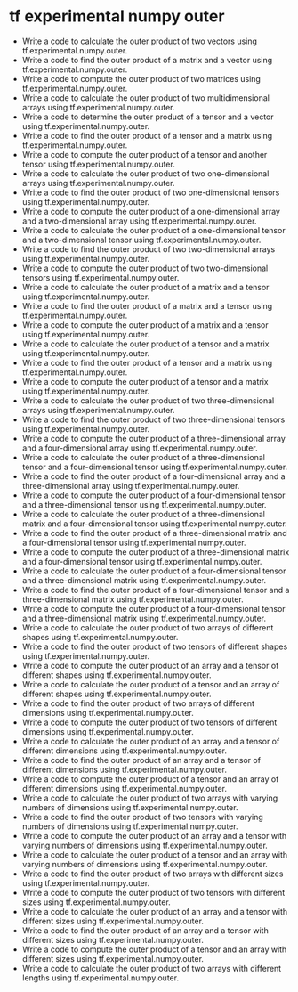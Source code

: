 # tf experimental numpy outer

- Write a code to calculate the outer product of two vectors using tf.experimental.numpy.outer.
- Write a code to find the outer product of a matrix and a vector using tf.experimental.numpy.outer.
- Write a code to compute the outer product of two matrices using tf.experimental.numpy.outer.
- Write a code to calculate the outer product of two multidimensional arrays using tf.experimental.numpy.outer.
- Write a code to determine the outer product of a tensor and a vector using tf.experimental.numpy.outer.
- Write a code to find the outer product of a tensor and a matrix using tf.experimental.numpy.outer.
- Write a code to compute the outer product of a tensor and another tensor using tf.experimental.numpy.outer.
- Write a code to calculate the outer product of two one-dimensional arrays using tf.experimental.numpy.outer.
- Write a code to find the outer product of two one-dimensional tensors using tf.experimental.numpy.outer.
- Write a code to compute the outer product of a one-dimensional array and a two-dimensional array using tf.experimental.numpy.outer.
- Write a code to calculate the outer product of a one-dimensional tensor and a two-dimensional tensor using tf.experimental.numpy.outer.
- Write a code to find the outer product of two two-dimensional arrays using tf.experimental.numpy.outer.
- Write a code to compute the outer product of two two-dimensional tensors using tf.experimental.numpy.outer.
- Write a code to calculate the outer product of a matrix and a tensor using tf.experimental.numpy.outer.
- Write a code to find the outer product of a matrix and a tensor using tf.experimental.numpy.outer.
- Write a code to compute the outer product of a matrix and a tensor using tf.experimental.numpy.outer.
- Write a code to calculate the outer product of a tensor and a matrix using tf.experimental.numpy.outer.
- Write a code to find the outer product of a tensor and a matrix using tf.experimental.numpy.outer.
- Write a code to compute the outer product of a tensor and a matrix using tf.experimental.numpy.outer.
- Write a code to calculate the outer product of two three-dimensional arrays using tf.experimental.numpy.outer.
- Write a code to find the outer product of two three-dimensional tensors using tf.experimental.numpy.outer.
- Write a code to compute the outer product of a three-dimensional array and a four-dimensional array using tf.experimental.numpy.outer.
- Write a code to calculate the outer product of a three-dimensional tensor and a four-dimensional tensor using tf.experimental.numpy.outer.
- Write a code to find the outer product of a four-dimensional array and a three-dimensional array using tf.experimental.numpy.outer.
- Write a code to compute the outer product of a four-dimensional tensor and a three-dimensional tensor using tf.experimental.numpy.outer.
- Write a code to calculate the outer product of a three-dimensional matrix and a four-dimensional tensor using tf.experimental.numpy.outer.
- Write a code to find the outer product of a three-dimensional matrix and a four-dimensional tensor using tf.experimental.numpy.outer.
- Write a code to compute the outer product of a three-dimensional matrix and a four-dimensional tensor using tf.experimental.numpy.outer.
- Write a code to calculate the outer product of a four-dimensional tensor and a three-dimensional matrix using tf.experimental.numpy.outer.
- Write a code to find the outer product of a four-dimensional tensor and a three-dimensional matrix using tf.experimental.numpy.outer.
- Write a code to compute the outer product of a four-dimensional tensor and a three-dimensional matrix using tf.experimental.numpy.outer.
- Write a code to calculate the outer product of two arrays of different shapes using tf.experimental.numpy.outer.
- Write a code to find the outer product of two tensors of different shapes using tf.experimental.numpy.outer.
- Write a code to compute the outer product of an array and a tensor of different shapes using tf.experimental.numpy.outer.
- Write a code to calculate the outer product of a tensor and an array of different shapes using tf.experimental.numpy.outer.
- Write a code to find the outer product of two arrays of different dimensions using tf.experimental.numpy.outer.
- Write a code to compute the outer product of two tensors of different dimensions using tf.experimental.numpy.outer.
- Write a code to calculate the outer product of an array and a tensor of different dimensions using tf.experimental.numpy.outer.
- Write a code to find the outer product of an array and a tensor of different dimensions using tf.experimental.numpy.outer.
- Write a code to compute the outer product of a tensor and an array of different dimensions using tf.experimental.numpy.outer.
- Write a code to calculate the outer product of two arrays with varying numbers of dimensions using tf.experimental.numpy.outer.
- Write a code to find the outer product of two tensors with varying numbers of dimensions using tf.experimental.numpy.outer.
- Write a code to compute the outer product of an array and a tensor with varying numbers of dimensions using tf.experimental.numpy.outer.
- Write a code to calculate the outer product of a tensor and an array with varying numbers of dimensions using tf.experimental.numpy.outer.
- Write a code to find the outer product of two arrays with different sizes using tf.experimental.numpy.outer.
- Write a code to compute the outer product of two tensors with different sizes using tf.experimental.numpy.outer.
- Write a code to calculate the outer product of an array and a tensor with different sizes using tf.experimental.numpy.outer.
- Write a code to find the outer product of an array and a tensor with different sizes using tf.experimental.numpy.outer.
- Write a code to compute the outer product of a tensor and an array with different sizes using tf.experimental.numpy.outer.
- Write a code to calculate the outer product of two arrays with different lengths using tf.experimental.numpy.outer.